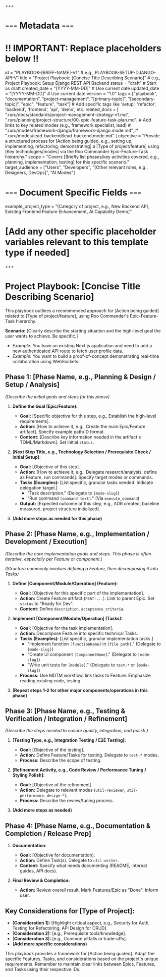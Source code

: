 +++
# --- Metadata ---
# !! IMPORTANT: Replace placeholders below !!
id = "PLAYBOOK-[BRIEF-NAME]-V1" # e.g., PLAYBOOK-SETUP-DJANGO-API-V1
title = "Project Playbook: [Concise Title Describing Scenario]" # e.g., Project Playbook: Setup Django REST API Backend
status = "draft" # Start as draft
created_date = "[YYYY-MM-DD]" # Use current date
updated_date = "[YYYY-MM-DD]" # Use current date
version = "1.0"
tags = ["playbook", "documentation", "project-management", "[primary-topic]", "[secondary-topic]", "epic", "feature", "task"] # Add specific tags like 'setup', 'refactor', 'backend', 'frontend', 'api', 'demo', etc.
related_docs = [
    ".ruru/docs/standards/project-management-strategy-v1.md",
    ".ruru/planning/project-structure/00-epic-feature-task-plan.md",
    # Add links to key related modes (e.g., framework specialist, lead)
    # ".ruru/modes/framework-django/framework-django.mode.md",
    # ".ruru/modes/lead-backend/lead-backend.mode.md"
]
objective = "Provide a structured process for [Action being guided, e.g., setting up, implementing, refactoring, demonstrating] a [Type of project/feature] using [Key technologies/modes] via the Roo Commander Epic-Feature-Task hierarchy."
scope = "Covers [Briefly list phases/key activities covered, e.g., planning, implementation, testing] for this specific scenario."
target_audience = ["Users", "Developers", "[Other relevant roles, e.g., Designers, DevOps]", "AI Modes"]
# --- Document Specific Fields ---
example_project_type = "[Category of project, e.g., New Backend API, Existing Frontend Feature Enhancement, AI Capability Demo]"
# [Add any other specific placeholder variables relevant to this template type if needed]
+++

# Project Playbook: [Concise Title Describing Scenario]

This playbook outlines a recommended approach for [Action being guided] related to [Type of project/feature], using Roo Commander's Epic-Feature-Task hierarchy.

**Scenario:** [Clearly describe the starting situation and the high-level goal the user wants to achieve. Be specific.]
*   *Example:* You have an existing Next.js application and need to add a new authenticated API route to fetch user profile data.
*   *Example:* You want to build a proof-of-concept demonstrating real-time collaboration using WebSockets.

## Phase 1: [Phase Name, e.g., Planning & Design / Setup / Analysis]

*(Describe the initial goals and steps for this phase)*

1.  **Define the Goal (Epic/Feature):**
    *   **Goal:** [Specific objective for this step, e.g., Establish the high-level requirements].
    *   **Action:** [How to achieve it, e.g., Create the main Epic/Feature artifact]. Specify example path/ID format.
    *   **Content:** [Describe key information needed in the artifact's TOML/Markdown]. Set initial `status`.

2.  **[Next Step Title, e.g., Technology Selection / Prerequisite Check / Initial Setup]:**
    *   **Goal:** [Objective of this step].
    *   **Action:** [How to achieve it, e.g., Delegate research/analysis, define as Feature, run commands]. Specify target modes or commands.
    *   **Tasks (Examples):** [List specific, granular tasks needed. Indicate delegation target.]
        *   "Task description." (Delegate to `[mode-slug]`)
        *   "Run command `[command text]`." (Via `execute_command`)
    *   **Output:** [Expected outcome of this step, e.g., ADR created, baseline measured, project structure initialized].

3.  **(Add more steps as needed for this phase)**

## Phase 2: [Phase Name, e.g., Implementation / Development / Execution]

*(Describe the core implementation goals and steps. This phase is often iterative, especially per Feature or component.)*

*(Structure commonly involves defining a Feature, then decomposing it into Tasks)*

1.  **Define [Component/Module/Operation] (Feature):**
    *   **Goal:** [Objective for this specific part of the implementation].
    *   **Action:** Create Feature artifact (`FEAT-...`). Link to parent Epic. Set `status` to "Ready for Dev".
    *   **Content:** Define `description`, `acceptance_criteria`.

2.  **Implement [Component/Module/Operation] (Tasks):**
    *   **Goal:** [Objective for the task implementation].
    *   **Action:** Decompose Feature into specific technical Tasks.
    *   **Tasks (Examples):** [List specific, granular implementation tasks.]
        *   "Implement function `[functionName]` in `[file path]`." (Delegate to `[mode-slug]`)
        *   "Create UI component `[ComponentName]`." (Delegate to `[mode-slug]`)
        *   "Write unit tests for `[module]`." (Delegate to `test-*` or `[mode-slug]`)
    *   **Process:** Use MDTM workflow, link tasks to Feature. Emphasize reading existing code, testing.

3.  **(Repeat steps 1-2 for other major components/operations in this phase)**

## Phase 3: [Phase Name, e.g., Testing & Verification / Integration / Refinement]

*(Describe the steps needed to ensure quality, integration, and polish.)*

1.  **[Testing Type, e.g., Integration Testing / E2E Testing]:**
    *   **Goal:** [Objective of the testing].
    *   **Action:** Define Feature/Tasks for testing. Delegate to `test-*` modes.
    *   **Process:** Describe the scope of testing.

2.  **[Refinement Activity, e.g., Code Review / Performance Tuning / Styling Polish]:**
    *   **Goal:** [Objective of the refinement].
    *   **Action:** Delegate to relevant modes (`util-reviewer`, `util-performance`, `design-*`).
    *   **Process:** Describe the review/tuning process.

3.  **(Add more steps as needed)**

## Phase 4: [Phase Name, e.g., Documentation & Completion / Release Prep]

1.  **Documentation:**
    *   **Goal:** [Objective for documentation].
    *   **Action:** Define Task(s). Delegate to `util-writer`.
    *   **Content:** Specify what needs documenting (README, internal guides, API docs).

2.  **Final Review & Completion:**
    *   **Action:** Review overall result. Mark Features/Epic as "Done". Inform user.

## Key Considerations for [Type of Project]:

*   **[Consideration 1]:** [Highlight critical aspect, e.g., Security for Auth, Testing for Refactoring, API Design for CRUD].
*   **[Consideration 2]:** [e.g., Prerequisite tools/knowledge].
*   **[Consideration 3]:** [e.g., Common pitfalls or trade-offs].
*   **(Add more specific considerations)**

This playbook provides a framework for [Action being guided]. Adapt the specific Features, Tasks, and considerations based on the project's unique requirements. Remember to maintain clear links between Epics, Features, and Tasks using their respective IDs.
